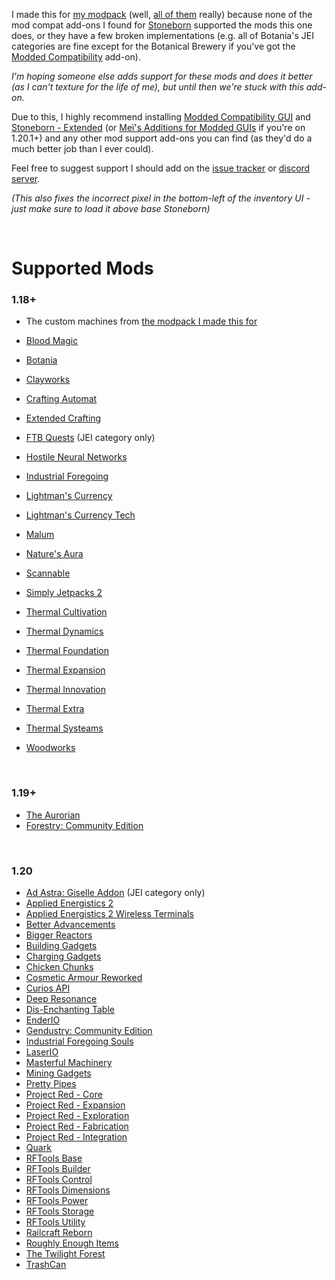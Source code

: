 I made this for [my modpack](https://www.curseforge.com/minecraft/modpacks/teoe-2) (well, [all of them](https://www.curseforge.com/members/vizthex/projects?page=1&pageSize=20&sortBy=ReleaseDate&sortOrder=Desc&classIds=4471) really) because none of the mod compat add-ons I found for [Stoneborn](https://modrinth.com/resourcepack/stoneborn) supported the mods this one does, or they have a few broken implementations (e.g. all of Botania's JEI categories are fine except for the Botanical Brewery if you've got the [Modded Compatibility](https://www.curseforge.com/minecraft/texture-packs/stoneborn-modded-compatibility-sbmc) add-on).

*I'm hoping someone else adds support for these mods and does it better (as I can't texture for the life of me), but until then we're stuck with this add-on.*

Due to this, I highly recommend installing [Modded Compatibility GUI](https://www.curseforge.com/minecraft/texture-packs/stoneborn-modded-compatibility-sbmc) and [Stoneborn - Extended](https://www.curseforge.com/minecraft/texture-packs/stoneborn-extended) (or [Meï's Additions for Modded GUIs](https://www.curseforge.com/minecraft/texture-packs/stoneborn-meis-additions-for-modded-guis) if you're on 1.20.1+) and any other mod support add-ons you can find (as they'd do a much better job than I ever could).

Feel free to suggest support I should add on the [issue tracker](https://github.com/vizthex123/StonebornMissingMods/issues) or [discord server](https://discord.com/invite/NtwzA6X).

*(This also fixes the incorrect pixel in the bottom-left of the inventory UI - just make sure to load it above base Stoneborn)*

<br />

# Supported Mods

### 1.18+

* The custom machines from [the modpack I made this for](https://www.curseforge.com/minecraft/modpacks/teoe-2)

* [Blood Magic](https://modrinth.com/mod/blood-magic)
* [Botania](https://modrinth.com/mod/botania)
* [Clayworks](https://modrinth.com/mod/clayworks)
* [Crafting Automat](https://www.curseforge.com/minecraft/mc-mods/crafting-automat)
* [Extended Crafting](https://modrinth.com/mod/extended-crafting)
* [FTB Quests](https://www.curseforge.com/minecraft/mc-mods/ftb-quests-forge) (JEI category only)
* [Hostile Neural Networks](https://www.curseforge.com/minecraft/mc-mods/hostile-neural-networks)
* [Industrial Foregoing](https://modrinth.com/mod/industrial-foregoing)
* [Lightman's Currency](https://modrinth.com/mod/lightmans-currency)
* [Lightman's Currency Tech](https://modrinth.com/mod/lc-tech)
* [Malum](https://modrinth.com/mod/malum)
* [Nature's Aura](https://modrinth.com/mod/natures-aura)
* [Scannable](https://modrinth.com/mod/scannable)
* [Simply Jetpacks 2](https://www.curseforge.com/minecraft/mc-mods/simply-jetpacks-2)
* [Thermal Cultivation](https://modrinth.com/mod/thermal-cultivation)
* [Thermal Dynamics](https://modrinth.com/mod/thermal-dynamics)
* [Thermal Foundation](https://modrinth.com/mod/thermal-foundation)
* [Thermal Expansion](https://modrinth.com/mod/thermal-expansion)
* [Thermal Innovation](https://modrinth.com/mod/thermal-innovation)
* [Thermal Extra](https://modrinth.com/mod/thermal-extra)
* [Thermal Systeams](https://www.curseforge.com/minecraft/mc-mods/thermal-systeams)
* [Woodworks](https://modrinth.com/mod/woodworks)

<br />

### 1.19+

* [The Aurorian](https://modrinth.com/mod/the-aurorian)
* [Forestry: Community Edition](https://modrinth.com/mod/forestry-community-edition)

<br />

### 1.20

* [Ad Astra: Giselle Addon](https://modrinth.com/mod/ad-astra-giselle-addon) (JEI category only)
* [Applied Energistics 2](https://modrinth.com/mod/ae2)
* [Applied Energistics 2 Wireless Terminals](https://modrinth.com/mod/applied-energistics-2-wireless-terminals)
* [Better Advancements](https://modrinth.com/mod/better-advancements)
* [Bigger Reactors](https://www.curseforge.com/minecraft/mc-mods/biggerreactors)
* [Building Gadgets](https://www.curseforge.com/minecraft/mc-mods/building-gadgets)
* [Charging Gadgets](https://www.curseforge.com/minecraft/mc-mods/charging-gadgets)
* [Chicken Chunks](https://modrinth.com/mod/chicken-chunks)
* [Cosmetic Armour Reworked](https://www.curseforge.com/minecraft/mc-mods/cosmetic-armor-reworked)
* [Curios API](https://modrinth.com/mod/curios)
* [Deep Resonance](https://modrinth.com/mod/deep-resonance)
* [Dis-Enchanting Table](https://modrinth.com/mod/dis-enchanting-table)
* [EnderIO](https://modrinth.com/mod/enderio)
* [Gendustry: Community Edition](https://modrinth.com/mod/gendustry-community-edition)
* [Industrial Foregoing Souls](https://modrinth.com/mod/industrial-foregoing-souls)
* [LaserIO](https://www.curseforge.com/minecraft/mc-mods/laserio)
* [Masterful Machinery](https://modrinth.com/mod/masterful-machinery)
* [Mining Gadgets](https://www.curseforge.com/minecraft/mc-mods/mining-gadgets)
* [Pretty Pipes](https://modrinth.com/mod/pretty-pipes)
* [Project Red - Core](https://modrinth.com/mod/project-red-core)
* [Project Red - Expansion](https://modrinth.com/mod/project-red-expansion)
* [Project Red - Exploration](https://modrinth.com/mod/project-red-exploration)
* [Project Red - Fabrication](https://modrinth.com/mod/project-red-fabrication)
* [Project Red - Integration](https://modrinth.com/mod/project-red-integration)
* [Quark](https://modrinth.com/mod/quark)
* [RFTools Base](https://www.curseforge.com/minecraft/mc-mods/rftools-base)
* [RFTools Builder](https://www.curseforge.com/minecraft/mc-mods/rftools-builder)
* [RFTools Control](https://www.curseforge.com/minecraft/mc-mods/rftools-control)
* [RFTools Dimensions](https://www.curseforge.com/minecraft/mc-mods/rftools-dimensions)
* [RFTools Power](https://www.curseforge.com/minecraft/mc-mods/rftools-power)
* [RFTools Storage](https://www.curseforge.com/minecraft/mc-mods/rftools-storage)
* [RFTools Utility](https://www.curseforge.com/minecraft/mc-mods/rftools-utility)
* [Railcraft Reborn](https://modrinth.com/mod/railcraft-reborn)
* [Roughly Enough Items](https://modrinth.com/mod/rei)
* [The Twilight Forest](https://www.curseforge.com/minecraft/mc-mods/the-twilight-forest)
* [TrashCan](https://www.curseforge.com/minecraft/mc-mods/trashcan)